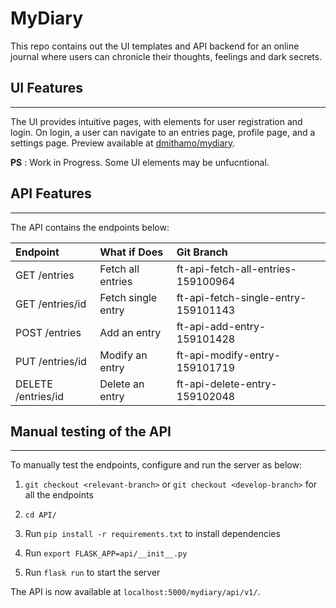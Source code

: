 # MyDiary

This repo contains out the UI templates and API backend for an online journal where users can chronicle their thoughts, feelings and dark secrets.

## UI Features

--------

The UI provides intuitive pages, with elements for user registration and login.
On login, a user can navigate to an entries page, profile page, and a settings page.
Preview available at [dmithamo/mydiary](https://dmithamo.github.io/mydiary/index.html).

**PS** : Work in Progress. Some UI elements may be unfucntional.

## API Features

--------

The API contains the endpoints below:
  
| Endpoint               | What if Does             | Git Branch                          |
| :--------------------  | :----------------------- | :--------------------------------   |
| GET  /entries          | Fetch all entries        | ft-api-fetch-all-entries-159100964  |
| GET  /entries/id       | Fetch single entry       | ft-api-fetch-single-entry-159101143 |
| POST /entries          | Add an entry             | ft-api-add-entry-159101428          |
| PUT /entries/id        | Modify an entry          | ft-api-modify-entry-159101719       |
| DELETE /entries/id     | Delete an entry          | ft-api-delete-entry-159102048       |

## Manual testing of the API

--------

To manually test the endpoints, configure and run the server as below:

1. `git checkout <relevant-branch>` or `git checkout <develop-branch>` for all the endpoints

2. `cd API/`

3. Run `pip install -r requirements.txt` to install dependencies

4. Run `export FLASK_APP=api/__init__.py`

5. Run `flask run` to start the server

The API is now available at `localhost:5000/mydiary/api/v1/`.
